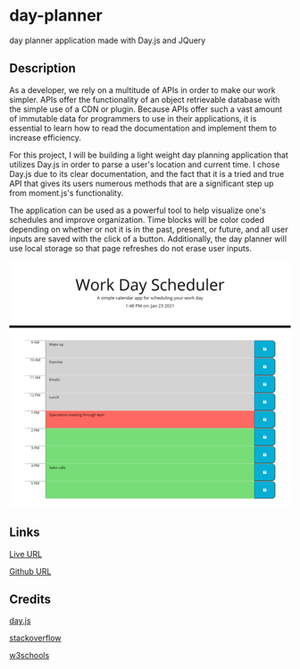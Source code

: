 # day-planner

day planner application made with Day.js and JQuery


## Description

As a developer, we rely on a multitude of APIs in order to make our work simpler. APIs offer the functionality of an object retrievable database with the simple use of a CDN or plugin. Because APIs offer such a vast amount of immutable data for programmers to use in their applications, it is essential to learn how to read the documentation and implement them to increase efficiency. 

For this project, I will be building a light weight day planning application that utilizes Day.js in order to parse a user's location and current time. I chose 
Day.js due to its clear documentation, and the fact that it is a tried and true API that gives its users numerous methods that are a significant step up from moment.js's functionality. 

The application can be used as a powerful tool to help visualize one's schedules and improve organization. Time blocks will be color coded depending on whether or not it is in the past, present, or future, and all user inputs are saved with the click of a button. Additionally, the day planner will use local storage so that page refreshes do not erase user inputs.  

![Finished Website](./assets/images/day-planner-example.png)

## Links

[Live URL](https://www.jonathanstoll0603.github.io/day-planner/)

[Github URL](https://github.com/jonathanstoll0603/day-planner)

## Credits

[day.js](https://day.js.org/en/)

[stackoverflow](https://stackoverflow.com/)

[w3schools](https://www.w3schools.com/jsref/prop_win_localstorage.asp)